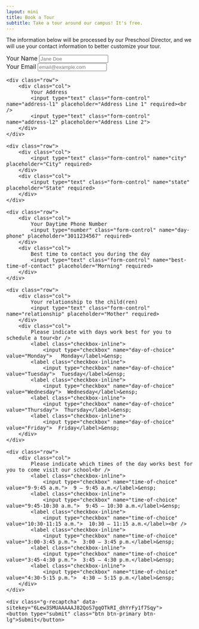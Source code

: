 ```yaml
---
layout: mini 
title: Book a Tour 
subtitle: Take a tour around our campus! It's free. 
---
```


The information below will be processed by our Preschool Director, and we will use your contact information to better customize your tour. 

<form style="font-size: 16px" accept-charset="UTF-8" action="https://usebasin.com/f/884f5d0234a2" method="POST">
    <div class="row">
        <div class="col">
            Your Name
            <input type="text" class="form-control" name="name" placeholder="Jane Doe" required>
        </div>
        <div class="col">
            Your Email
            <input type="email" class="form-control" name="email" placeholder="email@example.com" required>
        </div>
    </div>

    <div class="row">
        <div class="col">
            Your Address
            <input type="text" class="form-control" name="address-l1" placeholder="Address Line 1" required><br />
            <input type="text" class="form-control" name="address-l2" placeholder="Address Line 2">
        </div>
    </div>

    <div class="row">
        <div class="col">
            <input type="text" class="form-control" name="city" placeholder="City" required>
        </div>
        <div class="col">
            <input type="text" class="form-control" name="state" placeholder="State" required>
        </div>
    </div>

    <div class="row">
        <div class="col">
            Your Daytime Phone Number
            <input type="number" class="form-control" name="day-phone" placeholder="3011234567" required>
        </div>
        <div class="col">
            Best time to contact you during the day
            <input type="text" class="form-control" name="best-time-of-contact" placeholder="Morning" required>
        </div>
    </div>

    <div class="row">
        <div class="col">
            Your relationship to the child(ren)
            <input type="text" class="form-control" name="relationship" placeholder="Mother" required>
        </div>
        <div class="col">
            Please indicate with days work best for you to schedule a tour<br />
            <label class="checkbox-inline">
                <input type="checkbox" name="day-of-choice" value="Monday">   Monday</label>&ensp;
            <label class="checkbox-inline">
                <input type="checkbox" name="day-of-choice" value="Tuesday">  Tuesday</label>&ensp;
            <label class="checkbox-inline">
                <input type="checkbox" name="day-of-choice" value="Wednesday">  Wednesday</label>&ensp;
            <label class="checkbox-inline">
                <input type="checkbox" name="day-of-choice" value="Thursday">  Thursday</label>&ensp;
            <label class="checkbox-inline">
                <input type="checkbox" name="day-of-choice" value="Friday">  Friday</label>&ensp;
        </div>
    </div>

    <div class="row">
        <div class="col">
            Please indicate which times of the day works best for you to come visit our school<br />
            <label class="checkbox-inline">
                <input type="checkbox" name="time-of-choice" value="9-9:45 a.m.">  9 – 9:45 a.m.</label>&ensp;
            <label class="checkbox-inline">
                <input type="checkbox" name="time-of-choice" value="9:45-10:30 a.m.">  9:45 – 10:30 a.m.</label>&ensp;
            <label class="checkbox-inline">
                <input type="checkbox" name="time-of-choice" value="10:30-11:15 a.m.">  10:30 – 11:15 a.m.</label><br />
            <label class="checkbox-inline">
                <input type="checkbox" name="time-of-choice" value="3:00-3:45 p.m.">  3:00 – 3:45 p.m.</label>&ensp;
            <label class="checkbox-inline">
                <input type="checkbox" name="time-of-choice" value="3:45-4:30 p.m.">  3:45 – 4:30 p.m.</label>&ensp;
            <label class="checkbox-inline">
                <input type="checkbox" name="time-of-choice" value="4:30-5:15 p.m.">  4:30 – 5:15 p.m.</label>&ensp;
        </div>
    </div>

    <div class="g-recaptcha" data-sitekey="6Lew3SMUAAAAAJ82QoS7gqOTkRI_dhYrFy1f7Sqy">
    <button type="submit" class="btn btn-primary btn-lg">Submit</button>
</form>